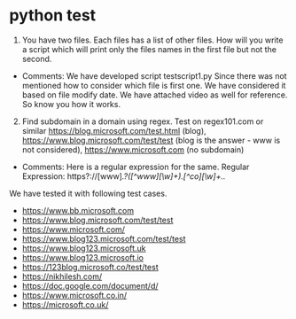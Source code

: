 # python test

1) You have two files. Each files has a list of other files. How will you write a script which will print only the files names in the first file but not the second.
- Comments:
We have developed script testscript1.py Since there was not mentioned how to consider which file is first one. We have considered it based on file modify date. 
We have attached video as well for reference. So know you how it works.


2)  Find subdomain in a domain using regex. Test on regex101.com or similar https://blog.microsoft.com/test.html (blog), https://www.blog.microsoft.com/test/test (blog is the answer - www is not considered), https://www.microsoft.com (no subdomain)
- Comments:
Here is a regular expression for the same. 
Regular Expression: https?:\/\/[www]*\.?([^www][\w]+)\.[^co][\w]+\..*

We have tested it with following test cases.
- https://www.bb.microsoft.com
- https://www.blog.microsoft.com/test/test
- https://www.microsoft.com/
- https://www.blog123.microsoft.com/test/test
- https://www.blog123.microsoft.uk
- https://www.blog123.microsoft.io
- https://123blog.microsoft.co/test/test
- https://nikhilesh.com/
- https://doc.google.com/document/d/
- https://www.microsoft.co.in/
- https://microsoft.co.uk/


